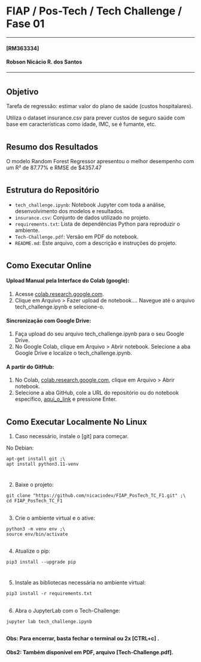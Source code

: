 # FIAP / Pos-Tech / Tech Challenge / Fase 01
___
#### [RM363334]
#### Robson Nicácio R. dos Santos
___
#


## Objetivo
Tarefa de regressão: estimar valor do plano de saúde (custos hospitalares).

Utiliza o dataset insurance.csv para prever custos de seguro saúde com base em características como idade, IMC, se é fumante, etc.

#

## Resumo dos Resultados
O modelo Random Forest Regressor apresentou o melhor desempenho com um R² de 87.77% e RMSE de $4357.47

#

## Estrutura do Repositório

* `tech_challenge.ipynb`: Notebook Jupyter com toda a análise, desenvolvimento dos modelos e resultados.
* `insurance.csv`: Conjunto de dados utilizado no projeto.
* `requirements.txt`: Lista de dependências Python para reproduzir o ambiente.
* `Tech-Challenge.pdf`: Versão em PDF do notebook.
* `README.md`: Este arquivo, com a descrição e instruções do projeto.

#

## Como Executar Online
#### Upload Manual pela Interface do Colab (google):

1. Acesse [colab.research.google.com](colab.research.google.com).
2. Clique em Arquivo > Fazer upload de notebook....
Navegue até o arquivo tech_challenge.ipynb e selecione-o.

#### Sincronização com Google Drive:

1. Faça upload do seu arquivo tech_challenge.ipynb para o seu Google Drive.
2. No Google Colab, clique em Arquivo > Abrir notebook.
Selecione a aba Google Drive e localize o tech_challenge.ipynb.

#### A partir do GitHub:

1. No Colab, [colab.research.google.com](colab.research.google.com), clique em Arquivo > Abrir notebook.
2. Selecione a aba GitHub, cole a URL do repositório ou do notebook específico, [aqui_o_link](https://github.com/nicaciodev/FIAP_PosTech_TC_F1/blob/main/tech_challenge.ipynb) e pressione Enter.


#
## Como Executar Localmente No Linux
1. Caso necessário, instale o [git] para começar.

No Debian:
```
apt-get install git ;\
apt install python3.11-venv
```

#
2. Baixe o projeto:
```
git clone "https://github.com/nicaciodev/FIAP_PosTech_TC_F1.git" ;\
cd FIAP_PosTech_TC_F1
```
##
3. Crie o ambiente virtual e o ative:
```
python3 -m venv env ;\
source env/bin/activate
```
##
4. Atualize o pip:
```
pip3 install --upgrade pip
```
#
5. Instale as bibliotecas necessária no ambiente virtual:
```
pip3 install -r requirements.txt
```
##
6. Abra o JupyterLab com o Tech-Challenge:
```
jupyter lab tech_challenge.ipynb
```
##
#### Obs: Para encerrar, basta fechar o terminal ou 2x [CTRL+c] .
#### Obs2: Também disponível em PDF, arquivo [Tech-Challenge.pdf].